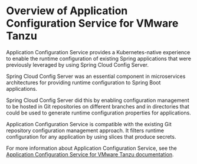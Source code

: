 # Overview of Application Configuration Service for VMware Tanzu

Application Configuration Service provides a Kubernetes-native experience to enable the runtime
configuration of existing Spring applications that were previously leveraged by using
Spring Cloud Config Server.

Spring Cloud Config Server was an essential component in microservices architectures for providing
runtime configuration to Spring Boot applications.

Spring Cloud Config Server did this by enabling configuration management to be hosted in Git
repositories on different branches and in directories that could be used to generate runtime
configuration properties for applications.

Application Configuration Service is compatible with the existing Git repository configuration
management approach.
It filters runtime configuration for any application by using slices that produce secrets.

For more information about Application Configuration Service, see the
[Application Configuration Service for VMware Tanzu documentation](https://docs.vmware.com/en/Application-Configuration-Service-for-VMware-Tanzu/2.0/acs/GUID-overview.html).